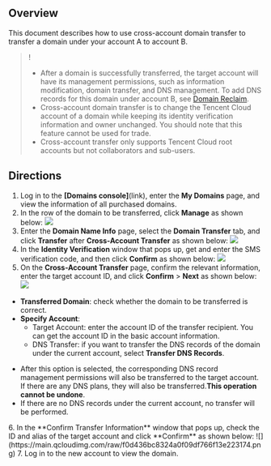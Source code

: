 ﻿## Overview

This document describes how to use cross-account domain transfer to transfer a domain under your account A to account B.
>!
>- After a domain is successfully transferred, the target account will have its management permissions, such as information modification, domain transfer, and DNS management. To add DNS records for this domain under account B, see [Domain Reclaim](link).
>- Cross-account domain transfer is to change the Tencent Cloud account of a domain while keeping its identity verification information and owner unchanged. You should note that this feature cannot be used for trade.
>- Cross-account transfer only supports Tencent Cloud root accounts but not collaborators and sub-users.
>
## Directions

1. Log in to the **[Domains console]**(link), enter the **My Domains** page, and view the information of all purchased domains.
2. In the row of the domain to be transferred, click **Manage** as shown below:
![](https://main.qcloudimg.com/raw/8ffd31bf9e778f7b03055f506acea7f4.png)
3. Enter the **Domain Name Info** page, select the **Domain Transfer** tab, and click **Transfer** after **Cross-Account Transfer** as shown below:
![](https://main.qcloudimg.com/raw/17dc7b6566f85a46d944577859502b08.png)
4. In the **Identity Verification** window that pops up, get and enter the SMS verification code, and then click **Confirm** as shown below:
![](https://main.qcloudimg.com/raw/e5d712ca5d1d9807d43f0e3a00e8c8c9.png)
5. On the **Cross-Account Transfer** page, confirm the relevant information, enter the target account ID, and click **Confirm** > **Next** as shown below:
![](https://main.qcloudimg.com/raw/e5ed11438fe64fdc5e29d62396eb8590.png)
 - **Transferred Domain**: check whether the domain to be transferred is correct.
 - **Specify Account**:
    - Target Account: enter the account ID of the transfer recipient. You can get the account ID in the basic account information.
    - DNS Transfer: if you want to transfer the DNS records of the domain under the current account, select **Transfer DNS Records**.
<dx-alert infotype="notice" title="">
<ul><li>After this option is selected, the corresponding DNS record management permissions will also be transferred to the target account. If there are any DNS plans, they will also be transferred.<b>This operation cannot be undone</b>.</li>
<li>If there are no DNS records under the current account, no transfer will be performed.</li></ul>
</dx-alert>
6. In the **Confirm Transfer Information** window that pops up, check the ID and alias of the target account and click **Confirm** as shown below:
![](https://main.qcloudimg.com/raw/f0d436bc8324a0f09df766f13e223174.png)
7. Log in to the new account to view the domain.




